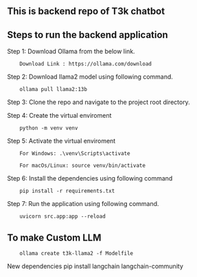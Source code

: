 
## This is backend repo of T3k chatbot




## Steps to run the backend application

Step 1: Download Ollama from the below link.

        Download Link : https://ollama.com/download

Step 2: Download llama2 model using following command.

        ollama pull llama2:13b

Step 3: Clone the repo and navigate to the project root directory.

Step 4: Create the virtual enviroment

        python -m venv venv

Step 5: Activate the virtual enviroment

        For Windows: .\venv\Scripts\activate
        
        For macOs/Linux: source venv/bin/activate

Step 6: Install the dependencies using following command

        pip install -r requirements.txt

Step 7: Run the application using following command.

        uvicorn src.app:app --reload



## To make Custom LLM
        ollama create t3k-llama2 -f Modelfile



New dependencies
        pip install langchain langchain-community
